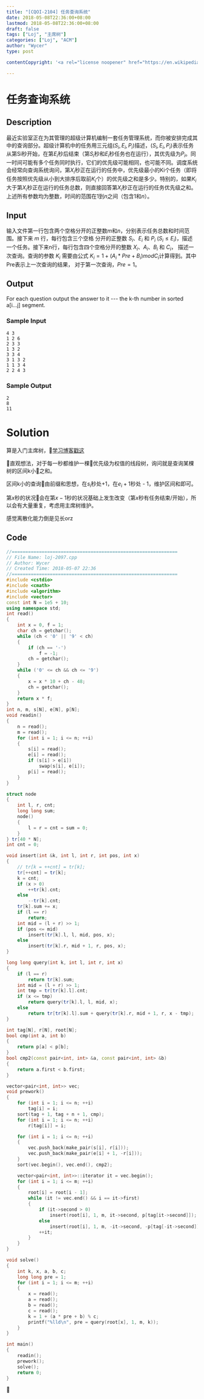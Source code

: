```yaml
---
title: "[CQOI-2104] 任务查询系统"
date: 2018-05-08T22:36:00+08:00
lastmod: 2018-05-08T22:36:00+08:00
draft: false
tags: ["Loj", "主席树"]
categories: ["Loj", "ACM"]
author: "Wycer"
type: post

contentCopyright: '<a rel="license noopener" href="https://en.wikipedia.org/wiki/Wikipedia:Text_of_Creative_Commons_Attribution-ShareAlike_3.0_Unported_License" target="_blank">Creative Commons Attribution-ShareAlike License</a>'

---
```


# 任务查询系统

## Description

最近实验室正在为其管理的超级计算机编制一套任务管理系统，而你被安排完成其中的查询部分。超级计算机中的任务用三元组$(S_i,E_i,P_i)$描述，$(S_i,E_i,P_i)$表示任务从第Si秒开始，在第$E_i$秒后结束（第$S_i$秒和$E_i$秒任务也在运行），其优先级为$P_i$。同一时间可能有多个任务同时执行，它们的优先级可能相同，也可能不同。调度系统会经常向查询系统询问，第$X_i$秒正在运行的任务中，优先级最小的Ki个任务（即将任务按照优先级从小到大排序后取前$K_i$个）的优先级之和是多少。特别的，如果$K_i$大于第$X_i$秒正在运行的任务总数，则直接回答第$X_i$秒正在运行的任务优先级之和。上述所有参数均为整数，时间的范围在$1$到$n$之间（包含$1$和$n$）。

## Input

输入文件第一行包含两个空格分开的正整数$m$和$n$，分别表示任务总数和时间范围。接下来 $m$ 行，每行包含三个空格
分开的正整数 $S_i$、$E_i$ 和 $P_i$ ($S_i \leq E_i$)，描述一个任务。接下来n行，每行包含四个空格分开的整数 $X_i$、$A_i$、$B_i$ 和 $C_i$，
描述一次查询。查询的参数 $K_i$ 需要由公式 $K_i=1+(A_i*Pre+B_i) mod C_i$计算得到。其中Pre表示上一次查询的结果，
对于第一次查询，$Pre=1$。
## Output

For each question output the answer to it --- the k-th number in sorted a[i...j] segment.

### Sample Input
``` plain
4 3
1 2 6
2 3 3
1 3 2
3 3 4
3 1 3 2
1 1 3 4
2 2 4 3
```

### Sample Output
``` plain
2
8
11
```

# Solution

算是入门主席树，[学习博客戳这](http://www.yhzq-blog.cc/主席树学习总结/)

直观想法，对于每一秒都维护一棵优先级为权值的线段树，询问就是查询某棵树的区间k小之和。

区间k小的查询由前缀和思想，在$s_i$秒处+1，在$e_i+1$秒处 - 1，维护区间和即可。

第$x$秒的状况会在第$x - 1$秒的状况基础上发生改变（第$x$秒有任务结束/开始），所以会有大量重复，考虑用主席树维护。

感觉离散化能力倒是见长orz

## Code
``` cpp
//=============================================================
// File Name: loj-2097.cpp
// Author: Wycer
// Created Time: 2018-05-07 22:36
//=============================================================
#include <cstdio>
#include <cmath>
#include <algorithm>
#include <vector>
const int N = 1e5 + 10;
using namespace std;
int read()
{
    int x = 0, f = 1;
    char ch = getchar();
    while (ch < '0' || '9' < ch)
    {
        if (ch == '-')
            f = -1;
        ch = getchar();
    }
    while ('0' <= ch && ch <= '9')
    {
        x = x * 10 + ch - 48;
        ch = getchar();
    }
    return x * f;
}
int n, m, s[N], e[N], p[N];
void readin()
{
    n = read();
    m = read();
    for (int i = 1; i <= n; ++i)
    {
        s[i] = read();
        e[i] = read();
        if (s[i] > e[i])
            swap(s[i], e[i]);
        p[i] = read();
    }
}

struct node
{
    int l, r, cnt;
    long long sum;
    node()
    {
        l = r = cnt = sum = 0;
    }
} tr[40 * N];
int cnt = 0;

void insert(int &k, int l, int r, int pos, int x)
{
    // tr[k = ++cnt] = tr[k];
    tr[++cnt] = tr[k];
    k = cnt;
    if (x > 0)
        ++tr[k].cnt;
    else
        --tr[k].cnt;
    tr[k].sum += x;
    if (l == r)
        return;
    int mid = (l + r) >> 1;
    if (pos <= mid)
        insert(tr[k].l, l, mid, pos, x);
    else
        insert(tr[k].r, mid + 1, r, pos, x);
}

long long query(int k, int l, int r, int x)
{
    if (l == r)
        return tr[k].sum;
    int mid = (l + r) >> 1;
    int tmp = tr[tr[k].l].cnt;
    if (x <= tmp)
        return query(tr[k].l, l, mid, x);
    else
        return tr[tr[k].l].sum + query(tr[k].r, mid + 1, r, x - tmp);
}

int tag[N], r[N], root[N];
bool cmp(int a, int b)
{
    return p[a] < p[b];
}
bool cmp2(const pair<int, int> &a, const pair<int, int> &b)
{
    return a.first < b.first;
}

vector<pair<int, int>> vec;
void prework()
{
    for (int i = 1; i <= n; ++i)
        tag[i] = i;
    sort(tag + 1, tag + n + 1, cmp);
    for (int i = 1; i <= n; ++i)
        r[tag[i]] = i;

    for (int i = 1; i <= n; ++i)
    {
        vec.push_back(make_pair(s[i], r[i]));
        vec.push_back(make_pair(e[i] + 1, -r[i]));
    }
    sort(vec.begin(), vec.end(), cmp2);

    vector<pair<int, int>>::iterator it = vec.begin();
    for (int i = 1; i <= m; ++i)
    {
        root[i] = root[i - 1];
        while (it != vec.end() && i == it->first)
        {
            if (it->second > 0)
                insert(root[i], 1, m, it->second, p[tag[it->second]]);
            else
                insert(root[i], 1, m, -it->second, -p[tag[-it->second]]);
            ++it;
        }
    }
}

void solve()
{
    int k, x, a, b, c;
    long long pre = 1;
    for (int i = 1; i <= m; ++i)
    {
        x = read();
        a = read();
        b = read();
        c = read();
        k = 1 + (a * pre + b) % c;
        printf("%lld\n", pre = query(root[x], 1, m, k));
    }
}

int main()
{
    readin();
    prework();
    solve();
    return 0;
}
```

